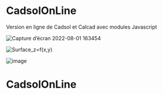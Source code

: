 
# CadsolOnLine
Version en ligne de Cadsol et Calcad
avec modules Javascript

![Capture d’écran 2022-08-01 163454](https://user-images.githubusercontent.com/24637950/233867919-a5abe756-8837-4f34-bd7f-77bcbfb89575.jpg)

![Surface_z=f(x,y)](https://user-images.githubusercontent.com/24637950/233867594-d15e9dbb-15f0-4553-9edd-30020c25feb0.jpg)

![image](https://github.com/cadsol/CadsolOnLine/assets/24637950/a37a9aa7-b9ad-409e-8523-be9a45f97e74)

# CadsolOnLine
